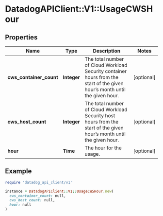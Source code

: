 # DatadogAPIClient::V1::UsageCWSHour

## Properties

| Name | Type | Description | Notes |
| ---- | ---- | ----------- | ----- |
| **cws_container_count** | **Integer** | The total number of Cloud Workload Security container hours from the start of the given hour’s month until the given hour. | [optional] |
| **cws_host_count** | **Integer** | The total number of Cloud Workload Security host hours from the start of the given hour’s month until the given hour. | [optional] |
| **hour** | **Time** | The hour for the usage. | [optional] |

## Example

```ruby
require 'datadog_api_client/v1'

instance = DatadogAPIClient::V1::UsageCWSHour.new(
  cws_container_count: null,
  cws_host_count: null,
  hour: null
)
```

